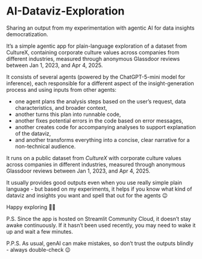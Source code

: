 # AI-Dataviz-Exploration

Sharing an output from my experimentation with agentic AI for data insights democratization.

It’s a simple agentic app for plain-language exploration of a dataset from CultureX, containing corporate culture values across companies from different industries, measured through anonymous Glassdoor reviews between Jan 1, 2023, and Apr 4, 2025.

It consists of several agents (powered by the ChatGPT-5-mini model for inference), each responsible for a different aspect of the insight-generation process and using inputs from other agents:

* one agent plans the analysis steps based on the user’s request, data characteristics, and broader context,
* another turns this plan into runnable code,
* another fixes potential errors in the code based on error messages,
* another creates code for accompanying analyses to support explanation of the dataviz,
* and another transforms everything into a concise, clear narrative for a non-technical audience.

It runs on a public dataset from *CultureX* with corporate culture values across companies in different industries, measured through anonymous Glassdoor reviews between Jan 1, 2023, and Apr 4, 2025.

It usually provides good outputs even when you use really simple plain language - but based on my experiments, it helps if you know what kind of dataviz and insights you want and spell that out for the agents 😉

Happy exploring 🕵️‍♀️

P.S. Since the app is hosted on Streamlit Community Cloud, it doesn’t stay awake continuously. If it hasn’t been used recently, you may need to wake it up and wait a few minutes.

P.P.S. As usual, genAI can make mistakes, so don’t trust the outputs blindly - always double-check 😉
